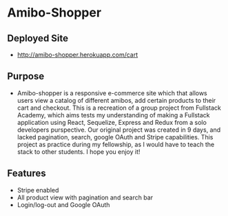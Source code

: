 # Amibo-Shopper

## Deployed Site

* http://amibo-shopper.herokuapp.com/cart

## Purpose

* Amibo-shopper is a responsive e-commerce site which that allows users view a catalog of different amibos, add certain products to their cart and checkout. This is a recreation of a group project from Fullstack Academy, which aims tests my understanding of making a Fullstack application using React, Sequelize, Express and Redux from a solo developers purspective. Our original project was created in 9 days, and lacked pagination, search, google OAuth and Stripe capabilities. This project as practice during my fellowship, as I would have to teach the stack to other students. I hope you enjoy it!

## Features

* Stripe enabled
* All product view with pagination and search bar
* Login/log-out and Google OAuth
